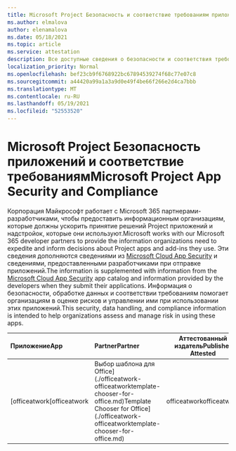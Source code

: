```yaml
---
title: Microsoft Project Безопасность и соответствие требованиям приложения — все приложения
ms.author: elmalova
author: elenamalova
ms.date: 05/18/2021
ms.topic: article
ms.service: attestation
description: Все доступные сведения о безопасности и соответствия требованиям для всех Microsoft Project приложений.
localization_priority: Normal
ms.openlocfilehash: bef23cb9f6768922bc67894539274f68c77e07c8
ms.sourcegitcommit: a44420a99a1a3a9d0e49f4be66f266e2d4ca7bbb
ms.translationtype: MT
ms.contentlocale: ru-RU
ms.lasthandoff: 05/19/2021
ms.locfileid: "52553520"
---
```

# <a name="microsoft-project-app-security-and-compliance"></a><span data-ttu-id="53250-103">Microsoft Project Безопасность приложений и соответствие требованиям</span><span class="sxs-lookup"><span data-stu-id="53250-103">Microsoft Project App Security and Compliance</span></span>

<span data-ttu-id="53250-104">Корпорация Майкрософт работает с Microsoft 365 партнерами-разработчиками, чтобы предоставить информационным организациям, которые должны ускорить принятие решений Project приложений и надстройок, которые они используют.</span><span class="sxs-lookup"><span data-stu-id="53250-104">Microsoft works with our Microsoft 365 developer partners to provide the information organizations need to expedite and inform decisions about Project apps and add-ins they use.</span></span> <span data-ttu-id="53250-105">Эти сведения дополняются сведениями из [Microsoft Cloud App Security](https://www.microsoft.com/en-us/enterprise-mobility-security/cloud-app-security) и сведениями, предоставленными разработчиками при отправке приложений.</span><span class="sxs-lookup"><span data-stu-id="53250-105">The information is supplemented with information from the [Microsoft Cloud App Security](https://www.microsoft.com/en-us/enterprise-mobility-security/cloud-app-security) app catalog and information provided by the developers when they submit their applications.</span></span> <span data-ttu-id="53250-106">Информация о безопасности, обработке данных и соответствии требованиям помогает организациям в оценке рисков и управлении ими при использовании этих приложений.</span><span class="sxs-lookup"><span data-stu-id="53250-106">This security, data handling, and compliance information is intended to help organizations assess and manage risk in using these apps.</span></span>

| <span data-ttu-id="53250-107">**Приложение**</span><span class="sxs-lookup"><span data-stu-id="53250-107">**App**</span></span> | <span data-ttu-id="53250-108">**Partner**</span><span class="sxs-lookup"><span data-stu-id="53250-108">**Partner**</span></span> | <span data-ttu-id="53250-109">**Аттестованный издатель**</span><span class="sxs-lookup"><span data-stu-id="53250-109">**Publisher Attested**</span></span> | <span data-ttu-id="53250-110">**Сертифицировано**</span><span class="sxs-lookup"><span data-stu-id="53250-110">**Certified**</span></span> |
|:--------|:------------|:----------------------:|:-------------:|
| <span data-ttu-id="53250-111">[officeatwork</span><span class="sxs-lookup"><span data-stu-id="53250-111">[officeatwork</span></span> | <span data-ttu-id="53250-112">Выбор шаблона для Office](./officeatwork-officeatworktemplate-chooser-for-office.md)</span><span class="sxs-lookup"><span data-stu-id="53250-112">Template Chooser for Office](./officeatwork-officeatworktemplate-chooser-for-office.md)</span></span> | <span data-ttu-id="53250-113">officeatwork</span><span class="sxs-lookup"><span data-stu-id="53250-113">officeatwork</span></span> | <span data-ttu-id="53250-114">**✓**</span><span class="sxs-lookup"><span data-stu-id="53250-114">**✓**</span></span> | <img alt="Certified application badge" src="../media/certified-badge.png" height="25" width="25" /> |
